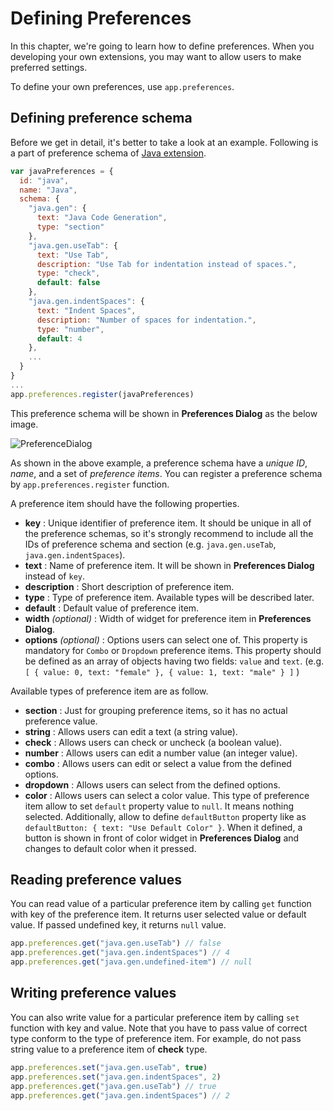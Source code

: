 # Defining Preferences

In this chapter, we're going to learn how to define preferences. When you developing your own extensions, you may want to allow users to make preferred settings.

To define your own preferences, use `app.preferences`.

## Defining preference schema

Before we get in detail, it's better to take a look at an example. Following is a part of preference schema of [Java extension](https://github.com/staruml/staruml-java).

```javascript
var javaPreferences = {
  id: "java",
  name: "Java",
  schema: {
    "java.gen": {
      text: "Java Code Generation",
      type: "section"
    },
    "java.gen.useTab": {
      text: "Use Tab",
      description: "Use Tab for indentation instead of spaces.",
      type: "check",
      default: false
    },
    "java.gen.indentSpaces": {
      text: "Indent Spaces",
      description: "Number of spaces for indentation.",
      type: "number",
      default: 4
    },
    ...
  }
}
...
app.preferences.register(javaPreferences)
```

This preference schema will be shown in **Preferences Dialog** as the below image.

![PreferenceDialog](https://github.com/staruml/staruml-dev-docs/blob/master/images/PreferenceDialog.png?raw=true)

As shown in the above example, a preference schema have a _unique ID_, _name_, and a set of _preference items_. You can register a preference schema by `app.preferences.register` function.

A preference item should have the following properties.

* **key** : Unique identifier of preference item. It should be unique in all of the preference schemas, so it's strongly recommend to include all the IDs of preference schema and section \(e.g. `java.gen.useTab`, `java.gen.indentSpaces`\).
* **text** : Name of preference item. It will be shown in **Preferences Dialog** instead of `key`.
* **description** : Short description of preference item.
* **type** : Type of preference item. Available types will be described later.
* **default** : Default value of preference item.
* **width** _\(optional\)_ : Width of widget for preference item in **Preferences Dialog**. 
* **options** _\(optional\)_ : Options users can select one of. This property is mandatory for `Combo` or `Dropdown` preference items. This property should be defined as an array of objects having two fields: `value` and `text`. \(e.g. `[ { value: 0, text: "female" }, { value: 1, text: "male" } ]` \)

Available types of preference item are as follow.

* **section** : Just for grouping preference items, so it has no actual preference value.
* **string** : Allows users can edit a text \(a string value\).
* **check** : Allows users can check or uncheck \(a boolean value\).
* **number** : Allows users can edit a number value \(an integer value\).
* **combo** : Allows users can edit or select a value from the defined options.
* **dropdown** : Allows users can select from the defined options.
* **color** : Allows users can select a color value. This type of preference item allow to set `default` property value to `null`. It means nothing selected. Additionally, allow to define `defaultButton` property like as `defaultButton: { text: "Use Default Color" }`. When it defined, a button is shown in front of color widget in **Preferences Dialog** and changes to default color when it pressed.

## Reading preference values

You can read value of a particular preference item by calling `get` function with key of the preference item. It returns user selected value or default value. If passed undefined key, it returns `null` value.

```javascript
app.preferences.get("java.gen.useTab") // false
app.preferences.get("java.gen.indentSpaces") // 4
app.preferences.get("java.gen.undefined-item") // null
```

## Writing preference values

You can also write value for a particular preference item by calling `set` function with key and value. Note that you have to pass value of correct type conform to the type of preference item. For example, do not pass string value to a preference item of **check** type.

```javascript
app.preferences.set("java.gen.useTab", true)
app.preferences.set("java.gen.indentSpaces", 2)
app.preferences.get("java.gen.useTab") // true
app.preferences.get("java.gen.indentSpaces") // 2
```

